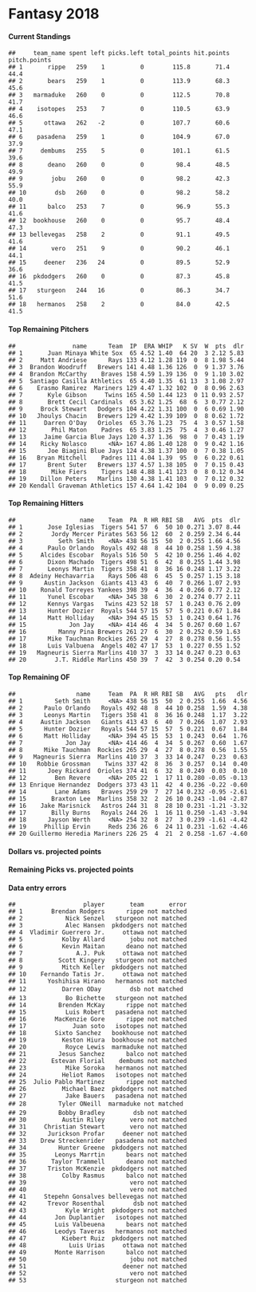 Fantasy 2018
================

#### Current Standings

    ##     team_name spent left picks.left total_points hit.points pitch.points
    ## 1       rippe   259    1          0        115.8       71.4         44.4
    ## 2       bears   259    1          0        113.9       68.3         45.6
    ## 3   marmaduke   260    0          0        112.5       70.8         41.7
    ## 4    isotopes   253    7          0        110.5       63.9         46.6
    ## 5      ottawa   262   -2          0        107.7       60.6         47.1
    ## 6    pasadena   259    1          0        104.9       67.0         37.9
    ## 7     dembums   255    5          0        101.1       61.5         39.6
    ## 8       deano   260    0          0         98.4       48.5         49.9
    ## 9        jobu   260    0          0         98.2       42.3         55.9
    ## 10        dsb   260    0          0         98.2       58.2         40.0
    ## 11      balco   253    7          0         96.9       55.3         41.6
    ## 12  bookhouse   260    0          0         95.7       48.4         47.3
    ## 13 bellevegas   258    2          0         91.1       49.5         41.6
    ## 14       vero   251    9          0         90.2       46.1         44.1
    ## 15     deener   236   24          0         89.5       52.9         36.6
    ## 16  pkdodgers   260    0          0         87.3       45.8         41.5
    ## 17   sturgeon   244   16          0         86.3       34.7         51.6
    ## 18   hermanos   258    2          0         84.0       42.5         41.5

#### Top Remaining Pitchers

    ##                name      Team  IP  ERA WHIP   K SV  W  pts  dlr
    ## 1       Juan Minaya White Sox  65 4.52 1.40  64 20  3 2.12 5.83
    ## 2     Matt Andriese      Rays 133 4.12 1.28 119  0  8 1.98 5.44
    ## 3  Brandon Woodruff   Brewers 141 4.48 1.36 126  0  9 1.37 3.76
    ## 4  Brandon McCarthy    Braves 158 4.59 1.39 136  0  9 1.10 3.02
    ## 5  Santiago Casilla Athletics  65 4.40 1.35  61 13  3 1.08 2.97
    ## 6    Erasmo Ramirez  Mariners 129 4.47 1.32 102  0  8 0.96 2.63
    ## 7       Kyle Gibson     Twins 165 4.50 1.44 123  0 11 0.93 2.57
    ## 8       Brett Cecil Cardinals  65 3.62 1.25  68  6  3 0.77 2.12
    ## 9     Brock Stewart   Dodgers 104 4.22 1.31 100  0  6 0.69 1.90
    ## 10   Jhoulys Chacin   Brewers 129 4.42 1.39 109  0  8 0.62 1.72
    ## 11     Darren O'Day   Orioles  65 3.76 1.23  75  4  3 0.57 1.58
    ## 12       Phil Maton    Padres  65 3.83 1.25  75  4  3 0.46 1.27
    ## 13     Jaime Garcia Blue Jays 120 4.37 1.36  98  0  7 0.43 1.19
    ## 14    Ricky Nolasco      <NA> 167 4.86 1.40 128  0  9 0.42 1.16
    ## 15      Joe Biagini Blue Jays 124 4.38 1.37 100  0  7 0.38 1.05
    ## 16   Bryan Mitchell    Padres 111 4.04 1.39  95  0  6 0.22 0.61
    ## 17      Brent Suter   Brewers 137 4.57 1.38 105  0  7 0.15 0.43
    ## 18       Mike Fiers    Tigers 148 4.88 1.41 123  0  8 0.12 0.34
    ## 19    Dillon Peters   Marlins 130 4.38 1.41 103  0  7 0.12 0.32
    ## 20 Kendall Graveman Athletics 157 4.64 1.42 104  0  9 0.09 0.25

#### Top Remaining Hitters

    ##                  name    Team  PA  R HR RBI SB   AVG  pts  dlr
    ## 1       Jose Iglesias  Tigers 541 57  6  50 10 0.271 3.07 8.44
    ## 2        Jordy Mercer Pirates 563 56 12  60  2 0.259 2.34 6.44
    ## 3          Seth Smith    <NA> 438 56 15  50  2 0.255 1.66 4.56
    ## 4       Paulo Orlando  Royals 492 48  8  44 10 0.258 1.59 4.38
    ## 5     Alcides Escobar  Royals 516 50  5  42 10 0.256 1.46 4.02
    ## 6       Dixon Machado  Tigers 498 51  6  42  8 0.255 1.44 3.98
    ## 7       Leonys Martin  Tigers 358 41  8  36 16 0.248 1.17 3.22
    ## 8  Adeiny Hechavarria    Rays 506 48  6  45  5 0.257 1.15 3.18
    ## 9      Austin Jackson  Giants 413 43  6  40  7 0.266 1.07 2.93
    ## 10    Ronald Torreyes Yankees 398 39  4  36  4 0.266 0.77 2.12
    ## 11      Yunel Escobar    <NA> 345 38  6  30  2 0.274 0.77 2.11
    ## 12      Kennys Vargas   Twins 423 52 18  57  1 0.243 0.76 2.09
    ## 13      Hunter Dozier  Royals 544 57 15  57  5 0.221 0.67 1.84
    ## 14      Matt Holliday    <NA> 394 45 15  53  1 0.243 0.64 1.76
    ## 15            Jon Jay    <NA> 414 46  4  34  5 0.267 0.60 1.67
    ## 16         Manny Pina Brewers 261 27  6  30  2 0.252 0.59 1.63
    ## 17      Mike Tauchman Rockies 265 29  4  27  8 0.278 0.56 1.55
    ## 18      Luis Valbuena  Angels 402 47 17  53  1 0.227 0.55 1.52
    ## 19   Magneuris Sierra Marlins 410 37  3  33 14 0.247 0.23 0.63
    ## 20        J.T. Riddle Marlins 450 39  7  42  3 0.254 0.20 0.54

#### Top Remaining OF

    ##                 name     Team  PA  R HR RBI SB   AVG   pts   dlr
    ## 1         Seth Smith     <NA> 438 56 15  50  2 0.255  1.66  4.56
    ## 2      Paulo Orlando   Royals 492 48  8  44 10 0.258  1.59  4.38
    ## 3      Leonys Martin   Tigers 358 41  8  36 16 0.248  1.17  3.22
    ## 4     Austin Jackson   Giants 413 43  6  40  7 0.266  1.07  2.93
    ## 5      Hunter Dozier   Royals 544 57 15  57  5 0.221  0.67  1.84
    ## 6      Matt Holliday     <NA> 394 45 15  53  1 0.243  0.64  1.76
    ## 7            Jon Jay     <NA> 414 46  4  34  5 0.267  0.60  1.67
    ## 8      Mike Tauchman  Rockies 265 29  4  27  8 0.278  0.56  1.55
    ## 9   Magneuris Sierra  Marlins 410 37  3  33 14 0.247  0.23  0.63
    ## 10   Robbie Grossman    Twins 337 42  8  36  3 0.257  0.14  0.40
    ## 11      Joey Rickard  Orioles 374 41  6  32  8 0.249  0.03  0.10
    ## 12        Ben Revere     <NA> 205 22  1  17 11 0.280 -0.05 -0.13
    ## 13 Enrique Hernandez  Dodgers 373 43 11  42  4 0.236 -0.22 -0.60
    ## 14        Lane Adams   Braves 259 29  7  27 14 0.232 -0.95 -2.61
    ## 15       Braxton Lee  Marlins 358 32  2  26 10 0.243 -1.04 -2.87
    ## 16    Jake Marisnick   Astros 244 31  8  28 10 0.231 -1.21 -3.32
    ## 17       Billy Burns   Royals 244 26  1  16 11 0.250 -1.43 -3.94
    ## 18      Jayson Werth     <NA> 254 32  8  27  3 0.239 -1.61 -4.42
    ## 19     Phillip Ervin     Reds 236 26  6  24 11 0.231 -1.62 -4.46
    ## 20 Guillermo Heredia Mariners 226 25  4  21  2 0.258 -1.67 -4.60

#### Dollars vs. projected points

#### Remaining Picks vs. projected points

#### Data entry errors

    ##                   player       team       error
    ## 1        Brendan Rodgers      rippe not matched
    ## 2            Nick Senzel   sturgeon not matched
    ## 3            Alec Hansen  pkdodgers not matched
    ## 4  Vladimir Guerrero Jr.     ottawa not matched
    ## 5           Kolby Allard       jobu not matched
    ## 6           Kevin Maitan      deano not matched
    ## 7               A.J. Puk     ottawa not matched
    ## 8          Scott Kingery   sturgeon not matched
    ## 9           Mitch Keller  pkdodgers not matched
    ## 10    Fernando Tatis Jr.     ottawa not matched
    ## 11      Yoshihisa Hirano   hermanos not matched
    ## 12          Darren ODay        dsb not matched
    ## 13           Bo Bichette   sturgeon not matched
    ## 14         Brenden McKay      rippe not matched
    ## 15           Luis Robert   pasadena not matched
    ## 16        MacKenzie Gore      rippe not matched
    ## 17             Juan soto   isotopes not matched
    ## 18        Sixto Sanchez   bookhouse not matched
    ## 19          Keston Hiura  bookhouse not matched
    ## 20           Royce Lewis  marmaduke not matched
    ## 21         Jesus Sanchez      balco not matched
    ## 22       Estevan Florial    dembums not matched
    ## 23           Mike Soroka   hermanos not matched
    ## 24          Heliot Ramos   isotopes not matched
    ## 25  Julio Pablo Martinez      rippe not matched
    ## 26          Michael Baez  pkdodgers not matched
    ## 27           Jake Bauers   pasadena not matched
    ## 28         Tyler ONeill  marmaduke not matched
    ## 29         Bobby Bradley        dsb not matched
    ## 30          Austin Riley       vero not matched
    ## 31     Christian Stewart       vero not matched
    ## 32      Jurickson Profar     deener not matched
    ## 33    Drew Streckenrider   pasadena not matched
    ## 34         Hunter Greene  pkdodgers not matched
    ## 35        Leonys Marrtin      bears not matched
    ## 36       Taylor Trammell      deano not matched
    ## 37      Triston McKenzie  pkdodgers not matched
    ## 38          Colby Rasmus      balco not matched
    ## 39                             vero not matched
    ## 40                             vero not matched
    ## 41     Stepehn Gonsalves bellevegas not matched
    ## 42      Trevor Rosenthal        dsb not matched
    ## 43           Kyle Wright  pkdodgers not matched
    ## 44        Jon Duplantier   isotopes not matched
    ## 45        Luis Valbeuena      bears not matched
    ## 46        Leodys Taveras   hermanos not matched
    ## 47          Kiebert Ruiz  pkdodgers not matched
    ## 48            Luis Urias     ottawa not matched
    ## 49        Monte Harrison      balco not matched
    ## 50                             jobu not matched
    ## 51                           deener not matched
    ## 52                             vero not matched
    ## 53                         sturgeon not matched
